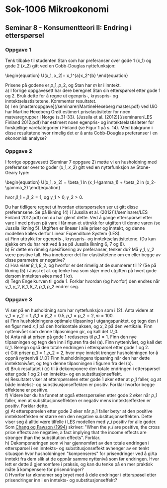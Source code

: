 # Sok-1006 Mikroøkonomi
## Seminar 8 - Konsumentteori II: Endring i etterspørsel

### Oppgave 1

Tenk tilbake til studenten Stan som har preferanser over gode 1 ($x\_1$) og gode 2 ($x\_2$) gitt ved en Cobb-Douglas nyttefunksjon:

\begin{equation}
    U(x\_1, x\_2)= x\_1^{a}x\_2^{b}
\end{equation}

Prisene på godene er $p\_1, p\_2$, og Stan har $m$ kr i inntekt.     
a) I forrige oppgavesett har dere beregnet Stan sin etterspørsel etter gode 1 og 2. Bruk dette for å regne ut egenpris-, krysspris- og inntektselastisitetene. Kommenter resultatet.       
b) I en [masteroppgave](/seminarer/MartineHexeberg master.pdf) ved UiO har Martine Hexeberg Grøtt estimert priselastisiteter for noen matvaregrupper i Norge (s.31-33). [Jussila et al. (2012)](/seminarer/LES Finland 2012.pdf) har estimert noen egenpris- og inntektselastisiteter for forskjellige varekategorier i Finland (se Figur 1 på s. 14). Med bakgrunn i disse resultatene hvor rimelig det er å anta Cobb-Douglas preferanser i en økonomisk analyse?     
   




### Oppgave 2   

I forrige oppgavesett (Seminar 7 oppgave 2) møtte vi en husholdning med preferanser over to goder ($x\_1, x\_2$) gitt ved en nyttefunksjon av Stone-Geary type:

\begin{equation}
   U(x\_1, x\_2) = \beta\_1 ln (x\_1-\gamma\_1) + \beta\_2 ln (x\_2-\gamma\_2) 
\end{equation}

hvor $\beta\_1+\beta\_2=1$, og $\gamma\_1>0, \gamma\_2>0$.   

Du har tidligere regnet ut hvordan etterspørselen ser ut gitt disse preferansene. Se på likning (4) i [Jussila et al. (2012)](/seminarer/LES Finland 2012.pdf) om du har glemt dette. Ved å gange etterspørsel etter vare i med prisen på vare i får man et uttrykk for utgiften til denne varen (se Jussila likning 5). Utgiften er lineær i alle priser og inntekt, og denne modellen kalles derfor Linear Expenditure System (LES).    
a) Finn uttrykk for egenpris-, krysspris- og inntektselastisitetene. (Du kan sjekke om du har rett ved å se på Jussila likning 6, 7 og 8).    
b) Er dette en rimelig spesifisering av preferanser, tenker du? Må $\gamma\_1, \gamma\_2$ være positive tall. Hva innebærer det for elastisitetene om en eller begge av disse parametre er negative?       
c) Hva viser $\beta\_1, \beta\_2$, og hvorfor er det rimelig at de summerer til 1? (Se på likning (5) i Jussi et al. og tenke hva som skjer med utgiften på hvert gode dersom inntekten økes med 1 kr).    
d) Tegn Engelkurven til gode 1. Forklar hvordan (og hvorfor) den endres når $\gamma\_1, \gamma\_2, \beta\_1, \beta\_2, p\_1, p\_2$ endrer seg.     

### Oppgave 3

Vi ser på en husholdning som har nyttefunksjon som i (2). Anta videre at $\gamma\_1=\gamma\_2=1, \beta\_1=\beta\_2=0.5, p\_1=p\_2=2, m=100$.     
a) Finn husholdningens optimale tilpasning i utgangspunktet, og tegn den i en figur med $x\_1$ på den horisontale aksen, og $x\_2$ på den vertikale.
Finn nyttenivået som denne tilpasningen gir, og kall det $U\_0$.     
b) Anta nå at prisen på gode 1 reduseres til $p\_1=1$. Finn den nye tilpasningen og tegn den inn i figuren fra del (a). Finn nyttenivået, og kall det $U\_1$. Beregn også den totale endringen i etterspørsel etter gode 1 og 2.              
c) Gitt priser $p\_1=1, p\_2=2$, hvor mye inntekt trenger husholdningen for å oppnå nyttenivå $U\_0$? Finn husholdningens tipasning når den har dette inntektsnivået, og tegn denne tilpasningen i figuren fra del (b).          
d) Bruk resultatet i (c) til å dekomponere den totale endringen i etterspørsel etter gode 1 og 2 i en inntekts- og en substitusjonseffekt.    
e) Resultatet viser at etterspørselen etter gode 1 øker etter at $p\_1$ faller, og at både inntekst- og substisusjonseffekten er positiv. Forklar hvorfor begge effektene er positive.     
f) Videre bør du ha funnet at også etterspørselen etter gode 2 øker når $p\_1$ faller, men at substitusjonseffekten er negativ mens inntektseffekten er positiv.   Forklar dette.    
g) At etterspørselen etter gode 2 øker når $p\_1$ faller betyr at den positive inntektseffekten er større enn den negative substitusjonseffekten. Dette viser seg å alltid være tilfelle i LES modellen med $\gamma\_i$ positiv for alle goder. Som [Chang og Fawson (1994)](https://digitalcommons.usu.edu/cgi/viewcontent.cgi?article=1036&context=eri) skriver: "When the $\gamma\_i$ are positive, the cross price effects are negative, a fact implying that the income effects are stronger than the substitution effects". Forklar.     
h) Dekomponeringen som vi har gjennomført av den totale endringen i etterspørsel i en inntekts- og substitusjonseffekt avhenger av en tenkt situasjon hvor husholdningen "kompenseres" for prisendringer ved å gi/ta inntekt fra dem slik at de oppnår samme nyttenivå som før endringen. Hvor lett er dette å gjennomføre i praksis, og kan du tenke på en mer praktisk måte å kompensere for prisendringer?     
i) Hvorfor tar økonomer seg bryet med å dele endringer i etterspøsel etter prisendringer inn i en inntekts- og substitusjonseffekt?    






